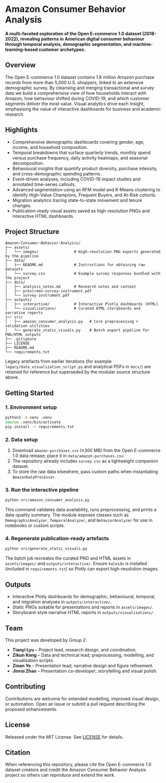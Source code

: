# Amazon Consumer Behavior Analysis

**A multi-faceted exploration of the Open E-commerce 1.0 dataset (2018-2022), revealing patterns in American digital consumer behaviour through temporal analysis, demographic segmentation, and machine-learning-based customer archetypes.**

## Overview
The Open E-commerce 1.0 dataset contains 1.8 million Amazon purchase records from more than 5,000 U.S. shoppers, linked to an extensive demographic survey. By cleansing and merging transactional and survey data we build a comprehensive view of how households interact with Amazon, how behaviour shifted during COVID-19, and which customer segments deliver the most value. Visual analytics drive each insight, emphasising the value of interactive dashboards for business and academic research.

## Highlights
- Comprehensive demographic dashboards covering gender, age, income, and household composition.
- Temporal breakdowns that surface quarterly trends, monthly spend versus purchase frequency, daily activity heatmaps, and seasonal decomposition.
- Behavioural insights that quantify product diversity, purchase intensity, and cross-demographic spending patterns.
- Event-driven analyses, including COVID-19 impact studies and annotated time-series callouts.
- Advanced segmentation using an RFM model and K-Means clustering to identify High-Value Champions, Frequent Buyers, and At-Risk cohorts.
- Migration analytics tracing state-to-state movement and tenure changes.
- Publication-ready visual assets saved as high-resolution PNGs and interactive HTML dashboards.

## Project Structure
```
Amazon-Consumer-Behavior-Analysis/
├── assets/
│   └── images/                # High-resolution PNG exports generated by the pipeline
├── data/
│   ├── README.md              # Instructions for obtaining raw datasets
│   └── survey.csv             # Example survey responses bundled with the project
├── docs/
│   ├── analysis_notes.md      # Research notes and context
│   ├── prescreen-survey-instrument.pdf
│   └── survey-instrument.pdf
├── outputs/
│   ├── interactive/           # Interactive Plotly dashboards (HTML)
│   └── visualizations/        # Curated HTML storyboards and narrative reports
├── src/
│   ├── amazon_consumer_analysis.py   # Core preprocessing + validation utilities
│   └── generate_static_visuals.py    # Batch export pipeline for PNG/HTML outputs
├── .gitignore
├── LICENSE
├── README.md
└── requirements.txt
```

Legacy artefacts from earlier iterations (for example `legacy/data_visualization_script.py` and analytical PDFs in `docs/`) are retained for reference but superseded by the modular source structure above.

## Getting Started

### 1. Environment setup
```bash
python3 -m venv .venv
source .venv/bin/activate
pip install -r requirements.txt
```

### 2. Data setup
1. Download `amazon-purchases.csv` (≈300 MB) from the Open E-commerce 1.0 data release; place it in `data/amazon-purchases.csv`.
2. The repository already includes `survey.csv` as a lightweight companion dataset.
3. To store the raw data elsewhere, pass custom paths when instantiating `AmazonDataProcessor`.

### 3. Run the interactive pipeline
```bash
python src/amazon_consumer_analysis.py
```
This command validates data availability, runs preprocessing, and prints a data-quality summary. The module exposes classes such as `DemographicAnalyzer`, `TemporalAnalyzer`, and `BehaviorAnalyzer` for use in notebooks or custom scripts.

### 4. Regenerate publication-ready artefacts
```bash
python src/generate_static_visuals.py
```
The batch job recreates the curated PNG and HTML assets in `assets/images/` and `outputs/interactive/`. Ensure `kaleido` is installed (included in `requirements.txt`) so Plotly can export high-resolution images.

## Outputs
- Interactive Plotly dashboards for demographic, behavioural, temporal, and migration analyses in `outputs/interactive/`.
- Static PNGs suitable for presentations and reports in `assets/images/`.
- Storyboard-style narrative HTML reports in `outputs/visualizations/`.

## Team
This project was developed by Group 2:
- **Tianyi Lyu** – Project lead, research design, and coordination.
- **Zikun Kong** – Data and technical lead; preprocessing, modelling, and visualisation scripts.
- **Zinan Ye** – Presentation lead; narrative design and figure refinement.
- **Jinrui Zhao** – Presentation co-developer; storytelling and visual polish.

## Contributing
Contributions are welcome for extended modelling, improved visual design, or automation. Open an issue or submit a pull request describing the proposed enhancements.

## License
Released under the MIT License. See [LICENSE](LICENSE) for details.

## Citation
When referencing this repository, please cite the Open E-commerce 1.0 dataset creators and credit the Amazon Consumer Behavior Analysis project so others can reproduce and extend the work.
